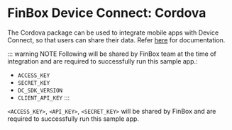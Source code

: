 # FinBox Device Connect: Cordova

The Cordova package can be used to integrate mobile apps with Device Connect, so that users can share their data. Refer [here](https://docs.finbox.in/device-connect/cordova.html) for documentation.

::: warning NOTE
Following will be shared by FinBox team at the time of integration and are required to successfully run this sample app.:
- `ACCESS_KEY`
- `SECRET_KEY`
- `DC_SDK_VERSION`
- `CLIENT_API_KEY`
:::

`<ACCESS_KEY>`, `<API_KEY>`, `<SECRET_KEY>` will be shared by FinBox and are required to successfully run this sample app.